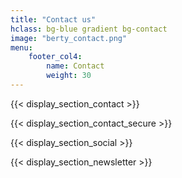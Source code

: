 ```yaml
---
title: "Contact us"
hclass: bg-blue gradient bg-contact
image: "berty_contact.png"
menu:
    footer_col4:
        name: Contact
        weight: 30
---
```


{{< display_section_contact >}}

{{< display_section_contact_secure >}}

{{< display_section_social >}}

{{< display_section_newsletter >}}